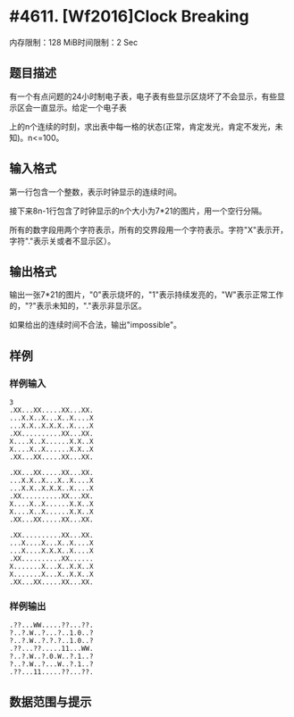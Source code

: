# #4611. [Wf2016]Clock Breaking

内存限制：128 MiB时间限制：2 Sec

## 题目描述

有一个有点问题的24小时制电子表，电子表有些显示区烧坏了不会显示，有些显示区会一直显示。给定一个电子表

上的n个连续的时刻，求出表中每一格的状态(正常，肯定发光，肯定不发光，未知)。n<=100。

## 输入格式

第一行包含一个整数，表示时钟显示的连续时间。

接下来8n-1行包含了时钟显示的n个大小为7*21的图片，用一个空行分隔。

所有的数字段用两个字符表示，所有的交界段用一个字符表示。字符"X"表示开，字符"."表示关或者不显示区）。

## 输出格式

输出一张7*21的图片，"0"表示烧坏的，"1"表示持续发亮的，"W"表示正常工作的，"?"表示未知的，"."表示非显示区。

如果给出的连续时间不合法，输出"impossible"。

## 样例

### 样例输入

    
    3
    .XX...XX.....XX...XX.
    ...X.X..X...X..X....X
    ...X.X..X.X.X..X....X
    .XX..........XX...XX.
    X....X..X......X.X..X
    X....X..X......X.X..X
    .XX...XX.....XX...XX.
    
    .XX...XX.....XX...XX.
    ...X.X..X...X..X....X
    ...X.X..X.X.X..X....X
    .XX..........XX...XX.
    X....X..X......X.X..X
    X....X..X......X.X..X
    .XX...XX.....XX...XX.
    
    .XX..........XX...XX.
    ...X....X...X..X....X
    ...X....X.X.X..X....X
    .XX..........XX......
    X.......X...X..X.X..X
    X.......X...X..X.X..X
    .XX...XX.....XX...XX.
    
    

### 样例输出

    
    .??...WW.....??...??.
    ?..?.W..?...?..1.0..?
    ?..?.W..?.?.?..1.0..?
    .??...??.....11...WW.
    ?..?.W..?.0.W..?.1..?
    ?..?.W..?...W..?.1..?
    .??...11.....??...??.
    
    

## 数据范围与提示
